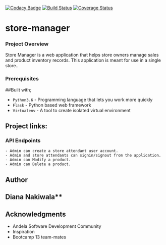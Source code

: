 [![Codacy Badge](https://api.codacy.com/project/badge/Grade/bd8e7d9181f24b0089138fb713bac5bb)](https://app.codacy.com/app/Dianawats/store-manager-db?utm_source=github.com&utm_medium=referral&utm_content=Dianawats/store-manager-db&utm_campaign=Badge_Grade_Dashboard)
[![Build Status](https://travis-ci.org/Dianawats/store-manager-db.svg?branch=develop-db)](https://travis-ci.org/Dianawats/store-manager-db)
[![Coverage Status](https://coveralls.io/repos/github/Dianawats/store-manager-db/badge.svg?branch=develop-db)](https://coveralls.io/github/Dianawats/store-manager-db?branch=develop-db)
# store-manager

### Project Overview
Store Manager is a web application that helps store owners manage sales and product inventory
records. This application is meant for use in a single store..

### Prerequisites

##Built with;
- `Python3.6` - Programming language that lets you work more quickly
- `Flask` - Python based web framework
- `Virtualenv` - A tool to create isolated virtual environment

## Project links:

### API Endpoints
```
- Admin can create a store attendant user account.
- Admin and store attendants can signin/signout from the application.
- Admin can Modify a product.
- Admin can Delete a product.
```



## Author

## Diana Nakiwala**

## Acknowledgments

* Andela Software Development Community
* Inspiration
* Bootcamp 13 team-mates

